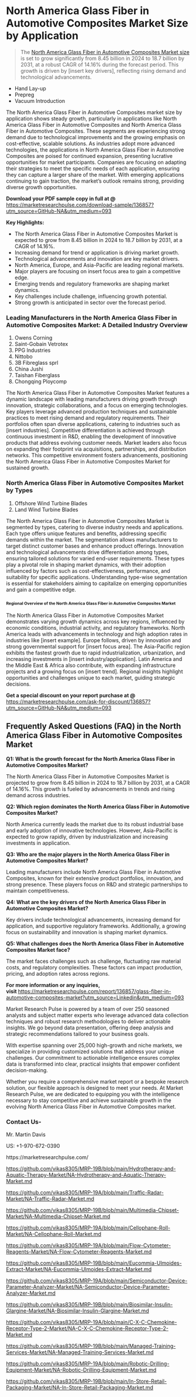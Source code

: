 
<h1>North America Glass Fiber in Automotive Composites Market&nbsp;Size by Application</h1><blockquote><p>The <a href="https://marketresearchpulse.com/download-sample/136857?utm_source=GitHub-NA&amp;utm_medium=093">North America Glass Fiber in Automotive Composites Market size</a> is set to grow significantly from 8.45 billion in 2024 to 18.7 billion by 2031, at a robust CAGR of 14.16% during the forecast period. This growth is driven by [insert key drivers], reflecting rising demand and technological advancements.</p></blockquote><ul><li>Hand Lay-up<li> Prepreg<li> Vacuum Introduction</li></ul><p>The North America Glass Fiber in Automotive Composites market size by application shows steady growth, particularly in applications like North America Glass Fiber in Automotive Composites and North America Glass Fiber in Automotive Composites. These segments are experiencing strong demand due to technological improvements and the growing emphasis on cost-effective, scalable solutions. As industries adopt more advanced technologies, the applications in North America Glass Fiber in Automotive Composites are poised for continued expansion, presenting lucrative opportunities for market participants. Companies are focusing on adapting their strategies to meet the specific needs of each application, ensuring they can capture a larger share of the market. With emerging applications continuing to gain traction, the market’s outlook remains strong, providing diverse growth opportunities.</p><p><strong>Download your PDF sample copy in full at @ </strong><a href="https://marketresearchpulse.com/download-sample/136857?utm_source=GitHub-NA&amp;utm_medium=093">https://marketresearchpulse.com/download-sample/136857?utm_source=GitHub-NA&amp;utm_medium=093</a></p><p><strong>Key Highlights: </strong></p><ul><li>The North America Glass Fiber in Automotive Composites Market is expected to grow from 8.45 billion in 2024 to 18.7 billion by 2031, at a CAGR of 14.16%.</li><li>Increasing demand for trend or application is driving market growth.</li><li>Technological advancements and innovation are key market drivers.</li><li>North America, Europe, and Asia-Pacific are leading regional markets.</li><li>Major players are focusing on insert focus area to gain a competitive edge.</li><li>Emerging trends and regulatory frameworks are shaping market dynamics.</li><li>Key challenges include challenge, influencing growth potential.</li><li>Strong growth is anticipated in sector over the forecast period.</li></ul><h3>Leading Manufacturers in the North America Glass Fiber in Automotive Composites Market: A Detailed Industry Overview</h3><ol><li>Owens Corning</li><li>Saint-Gobain Vetrotex</li><li>PPG Industries</li><li>Nittobo</li><li>3B Fibreglass sprl</li><li>China Jushi</li><li>Taishan Fiberglass</li><li>Chongqing Ploycomp</li></ol><div class="flex max-w-full flex-col flex-grow"><div class="min-h-8 text-message flex w-full flex-col items-end gap-2 whitespace-normal break-words [.text-message+&amp;]:mt-5" dir="auto" data-message-author-role="assistant" data-message-id="fd8432e4-4910-450d-b182-61b7bfb0a01f" data-message-model-slug="gpt-4o"><div class="flex w-full flex-col gap-1 empty:hidden first:pt-[3px]"><div class="markdown prose w-full break-words dark:prose-invert light"><p>The North America Glass Fiber in Automotive Composites Market features a dynamic landscape with leading manufacturers driving growth through innovation, strategic collaborations, and a focus on emerging technologies. Key players leverage advanced production techniques and sustainable practices to meet rising demand and regulatory requirements. Their portfolios often span diverse applications, catering to industries such as [insert industries]. Competitive differentiation is achieved through continuous investment in R&amp;D, enabling the development of innovative products that address evolving customer needs. Market leaders also focus on expanding their footprint via acquisitions, partnerships, and distribution networks. This competitive environment fosters advancements, positioning the North America Glass Fiber in Automotive Composites Market for sustained growth.</p></div></div></div></div><h3>North America Glass Fiber in Automotive Composites Market by Types</h3><ol><li>Offshore Wind Turbine Blades<li> Land Wind Turbine Blades</li></ol><div class="flex max-w-full flex-col flex-grow"><div class="min-h-8 text-message flex w-full flex-col items-end gap-2 whitespace-normal break-words [.text-message+&amp;]:mt-5" dir="auto" data-message-author-role="assistant" data-message-id="084470be-0bb7-4664-bddf-5156b4f41249" data-message-model-slug="gpt-4o-mini"><div class="flex w-full flex-col gap-1 empty:hidden first:pt-[3px]"><div class="markdown prose w-full break-words dark:prose-invert light"><p>The North America Glass Fiber in Automotive Composites Market is segmented by types, catering to diverse industry needs and applications. Each type offers unique features and benefits, addressing specific demands within the market. The segmentation allows manufacturers to target distinct customer bases and enhance product offerings. Innovation and technological advancements drive differentiation among types, ensuring tailored solutions for varied end-user requirements. These types play a pivotal role in shaping market dynamics, with their adoption influenced by factors such as cost-effectiveness, performance, and suitability for specific applications. Understanding type-wise segmentation is essential for stakeholders aiming to capitalize on emerging opportunities and gain a competitive edge.</p></div></div></div></div><h3><span style="font-size: 11px;">Regional Overview of the North America Glass Fiber in Automotive Composites Market</span></h3><div class="flex max-w-full flex-col flex-grow"><div class="min-h-8 text-message flex w-full flex-col items-end gap-2 whitespace-normal break-words [.text-message+&amp;]:mt-5" dir="auto" data-message-author-role="assistant" data-message-id="e9038762-ce64-4e30-91c9-9bd413514231" data-message-model-slug="gpt-4o-mini"><div class="flex w-full flex-col gap-1 empty:hidden first:pt-[3px]"><div class="markdown prose w-full break-words dark:prose-invert light"><p>The North America Glass Fiber in Automotive Composites Market demonstrates varying growth dynamics across key regions, influenced by economic conditions, industrial activity, and regulatory frameworks. North America leads with advancements in technology and high adoption rates in industries like [insert example]. Europe follows, driven by innovation and strong governmental support for [insert focus area]. The Asia-Pacific region exhibits the fastest growth due to rapid industrialization, urbanization, and increasing investments in [insert industry/application]. Latin America and the Middle East &amp; Africa also contribute, with expanding infrastructure projects and a growing focus on [insert trend]. Regional insights highlight opportunities and challenges unique to each market, guiding strategic decisions.</p></div></div></div></div><p><strong>Get a special discount on your report purchase at @ </strong><a href="https://marketresearchpulse.com/ask-for-discount/136857?utm_source=GitHub-NA&amp;utm_medium=093">https://marketresearchpulse.com/ask-for-discount/136857?utm_source=GitHub-NA&amp;utm_medium=093</a></p><h2>Frequently Asked Questions (FAQ) in the North America Glass Fiber in Automotive Composites Market</h2><p><strong>Q1: What is the growth forecast for the North America Glass Fiber in Automotive Composites Market?</strong></p><p>The North America Glass Fiber in Automotive Composites Market is projected to grow from 8.45 billion in 2024 to 18.7 billion by 2031, at a CAGR of 14.16%. This growth is fueled by advancements in trends and rising demand across industries.</p><p><strong>Q2: Which region dominates the North America Glass Fiber in Automotive Composites Market?</strong></p><p>North America currently leads the market due to its robust industrial base and early adoption of innovative technologies. However, Asia-Pacific is expected to grow rapidly, driven by industrialization and increasing investments in application.</p><p><strong>Q3: Who are the major players in the North America Glass Fiber in Automotive Composites Market?</strong></p><p>Leading manufacturers include North America Glass Fiber in Automotive Composites, known for their extensive product portfolios, innovation, and strong presence. These players focus on R&amp;D and strategic partnerships to maintain competitiveness.</p><p><strong>Q4: What are the key drivers of the North America Glass Fiber in Automotive Composites Market?</strong></p><p>Key drivers include technological advancements, increasing demand for application, and supportive regulatory frameworks. Additionally, a growing focus on sustainability and innovation is shaping market dynamics.</p><p><strong>Q5: What challenges does the North America Glass Fiber in Automotive Composites Market face?</strong></p><p>The market faces challenges such as challenge, fluctuating raw material costs, and regulatory complexities. These factors can impact production, pricing, and adoption rates across regions.</p><p><strong>For more information or any inquiries, visit&nbsp;</strong><a href="https://marketresearchpulse.com/report/136857/glass-fiber-in-automotive-composites-market?utm_source=Linkedin&utm_medium=093">https://marketresearchpulse.com/report/136857/glass-fiber-in-automotive-composites-market?utm_source=Linkedin&utm_medium=093</a></p><p>Market Research Pulse is powered by a team of over 250 seasoned analysts and subject matter experts who leverage advanced data collection techniques and robust research methodologies to deliver actionable insights. We go beyond data presentation, offering deep analysis and strategic recommendations tailored to your business goals.</p><p>With expertise spanning over 25,000 high-growth and niche markets, we specialize in providing customized solutions that address your unique challenges. Our commitment to actionable intelligence ensures complex data is transformed into clear, practical insights that empower confident decision-making.</p><p>Whether you require a comprehensive market report or a bespoke research solution, our flexible approach is designed to meet your needs. At Market Research Pulse, we are dedicated to equipping you with the intelligence necessary to stay competitive and achieve sustainable growth in the evolving North America Glass Fiber in Automotive Composites market.</p><h3><strong>Contact Us-</strong></h3><p>Mr. Martin Davis</p><p>US: +1-970-672-0390</p><p>https://marketresearchpulse.com/</p><p><a href="https://github.com/vikas8305/MRP-19B/blob/main/Hydrotherapy-and-Aquatic-Therapy-Market/NA-Hydrotherapy-and-Aquatic-Therapy-Market.md">https://github.com/vikas8305/MRP-19B/blob/main/Hydrotherapy-and-Aquatic-Therapy-Market/NA-Hydrotherapy-and-Aquatic-Therapy-Market.md</a></p><p><a href="https://github.com/vikas8305/MRP-19A/blob/main/Traffic-Radar-Market/NA-Traffic-Radar-Market.md">https://github.com/vikas8305/MRP-19A/blob/main/Traffic-Radar-Market/NA-Traffic-Radar-Market.md</a></p><p><a href="https://github.com/vikas8305/MRP-19B/blob/main/Multimedia-Chipset-Market/NA-Multimedia-Chipset-Market.md">https://github.com/vikas8305/MRP-19B/blob/main/Multimedia-Chipset-Market/NA-Multimedia-Chipset-Market.md</a></p><p><a href="https://github.com/vikas8305/MRP-19A/blob/main/Cellophane-Roll-Market/NA-Cellophane-Roll-Market.md">https://github.com/vikas8305/MRP-19A/blob/main/Cellophane-Roll-Market/NA-Cellophane-Roll-Market.md</a></p><p><a href="https://github.com/vikas8305/MRP-19A/blob/main/Flow-Cytometer-Reagents-Market/NA-Flow-Cytometer-Reagents-Market.md">https://github.com/vikas8305/MRP-19A/blob/main/Flow-Cytometer-Reagents-Market/NA-Flow-Cytometer-Reagents-Market.md</a></p><p><a href="https://github.com/vikas8305/MRP-19B/blob/main/Eucommia-Ulmoides-Extract-Market/NA-Eucommia-Ulmoides-Extract-Market.md">https://github.com/vikas8305/MRP-19B/blob/main/Eucommia-Ulmoides-Extract-Market/NA-Eucommia-Ulmoides-Extract-Market.md</a></p><p><a href="https://github.com/vikas8305/MRP-19A/blob/main/Semiconductor-Device-Parameter-Analyzer-Market/NA-Semiconductor-Device-Parameter-Analyzer-Market.md">https://github.com/vikas8305/MRP-19A/blob/main/Semiconductor-Device-Parameter-Analyzer-Market/NA-Semiconductor-Device-Parameter-Analyzer-Market.md</a></p><p><a href="https://github.com/vikas8305/MRP-19B/blob/main/Biosimilar-Insulin-Glargine-Market/NA-Biosimilar-Insulin-Glargine-Market.md">https://github.com/vikas8305/MRP-19B/blob/main/Biosimilar-Insulin-Glargine-Market/NA-Biosimilar-Insulin-Glargine-Market.md</a></p><p><a href="https://github.com/vikas8305/MRP-19A/blob/main/C-X-C-Chemokine-Receptor-Type-2-Market/NA-C-X-C-Chemokine-Receptor-Type-2-Market.md">https://github.com/vikas8305/MRP-19A/blob/main/C-X-C-Chemokine-Receptor-Type-2-Market/NA-C-X-C-Chemokine-Receptor-Type-2-Market.md</a></p><p><a href="https://github.com/vikas8305/MRP-19B/blob/main/Managed-Training-Services-Market/NA-Managed-Training-Services-Market.md">https://github.com/vikas8305/MRP-19B/blob/main/Managed-Training-Services-Market/NA-Managed-Training-Services-Market.md</a></p><p><a href="https://github.com/vikas8305/MRP-19A/blob/main/Robotic-Drilling-Equipment-Market/NA-Robotic-Drilling-Equipment-Market.md">https://github.com/vikas8305/MRP-19A/blob/main/Robotic-Drilling-Equipment-Market/NA-Robotic-Drilling-Equipment-Market.md</a></p><p><a href="https://github.com/vikas8305/MRP-19B/blob/main/In-Store-Retail-Packaging-Market/NA-In-Store-Retail-Packaging-Market.md">https://github.com/vikas8305/MRP-19B/blob/main/In-Store-Retail-Packaging-Market/NA-In-Store-Retail-Packaging-Market.md</a></p>
